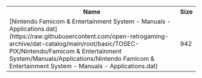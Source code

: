 <table>
<tr><th>Name</th><th>Size</th></tr>
<tr><td>[Nintendo Famicom & Entertainment System - Manuals - Applications.dat](https://raw.githubusercontent.com/open-retrogaming-archive/dat-catalog/main/root/basic/TOSEC-PIX/Nintendo/Famicom & Entertainment System/Manuals/Applications/Nintendo Famicom & Entertainment System - Manuals - Applications.dat)</td><td>942</td></tr>
</table>
